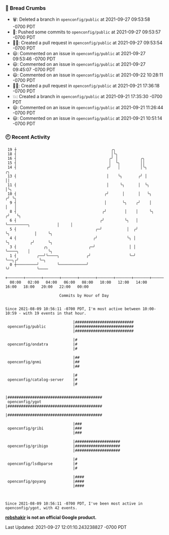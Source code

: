 ### 🍞 Bread Crumbs

 * 🗑: Deleted a branch in `openconfig/public` at 2021-09-27 09:53:58 -0700 PDT
 * 🚢: Pushed some commits to `openconfig/public` at 2021-09-27 09:53:57 -0700 PDT
 * ✍🏼: Created a pull request in `openconfig/public` at 2021-09-27 09:53:54 -0700 PDT
 * 😃: Commented on an issue in `openconfig/public` at 2021-09-27 09:53:46 -0700 PDT
 * 😃: Commented on an issue in `openconfig/public` at 2021-09-27 09:45:07 -0700 PDT
 * 😃: Commented on an issue in `openconfig/public` at 2021-09-22 10:28:11 -0700 PDT
 * ✍🏼: Created a pull request in `openconfig/public` at 2021-09-21 17:36:18 -0700 PDT
 * 💥: Created a branch in `openconfig/public` at 2021-09-21 17:35:30 -0700 PDT
 * 😃: Commented on an issue in `openconfig/public` at 2021-09-21 11:26:44 -0700 PDT
 * 😃: Commented on an issue in `openconfig/public` at 2021-09-21 10:51:14 -0700 PDT

### 🕘 Recent Activity
```
 19 ┼                                          ╭╮
 18 ┤                                          │╰╮
 16 ┤                                         ╭╯ │          ╭╮
 15 ┤                                         │  ╰╮         ││
 14 ┤                                        ╭╯   │         │╰╮                           ╭╮
 13 ┤                                        │    ╰╮       ╭╯ │                           ││
 11 ┤                                        │     ╰╮      │  ╰╮                          │╰╮
 10 ┤                                       ╭╯      │      │   ╰╮                        ╭╯ ╰╮
  9 ┤                                       │       ╰╮    ╭╯    │                        │   │
  8 ┤                                      ╭╯        │    │     ╰╮                      ╭╯   ╰╮
  6 ┤                                     ╭╯         ╰╮   │      ╰─────────╮            │     │
  5 ┤                                   ╭─╯           │  ╭╯                ╰╮           │     ╰╮
  4 ┤                                  ╭╯             ╰╮ │                  ╰╮         ╭╯      ╰╮
  3 ┤            ╭╮                  ╭─╯               │ │                   ╰────╮    │        ╰╮
  1 ┤         ╭──╯╰────╮            ╭╯                 ╰─╯                        ╰──╮╭╯         ╰─╮
  0 ┼─────────╯        ╰────────────╯                                                ╰╯            ╰────
    +───────+───────+───────+───────+───────+───────+───────+───────+───────+───────+───────+───────+────
  00:00   02:00   04:00   06:00   08:00   10:00   12:00   14:00   16:00   18:00   20:00   22:00   00:00   

						Commits by Hour of Day


Since 2021-08-09 10:56:11 -0700 PDT, I'm most active between 10:00-10:59 - with 19 events in that hour.

```



```
                              |##########################
 openconfig/public            |##########################
                              |##########################

                              |#
 openconfig/ondatra           |#
                              |#

                              |##
 openconfig/gnmi              |##
                              |##

                              |#
 openconfig/catalog-server    |#
                              |#

                              |##########################################
 openconfig/ygot              |##########################################
                              |##########################################

                              |###
 openconfig/gribi             |###
                              |###

                              |####################
 openconfig/gribigo           |####################
                              |####################

                              |#
 openconfig/lsdbparse         |#
                              |#

                              |####
 openconfig/goyang            |####
                              |####



Since 2021-08-09 10:56:11 -0700 PDT, I've been most active in openconfig/ygot, with 42 events.

```
**[robshakir](mailto:robjs@google.com) is not an official Google product.**  


Last Updated: 2021-09-27 12:01:10.243238827 -0700 PDT
